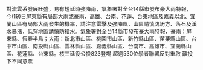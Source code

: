 對流雲系發展旺盛，易有短延時強降雨，氣象署對全台14縣市發布豪大雨特報，今(19)日屏東縣有局部大雨或豪雨，高雄、台南、花蓮、台東地區及嘉義以北、宜蘭山區有局部大雨發生的機率，請注意雷擊及強陣風，山區請慎防坍方、落石及溪水暴漲，低窪地區請慎防積水。氣象署對全台14縣市發布豪大雨特報，豪雨：屏東縣、恆春半島；大雨：新北市山區、桃園市山區、新竹縣山區、苗栗縣山區、台中市山區、南投縣山區、雲林縣山區、嘉義縣山區、台南市、高雄市、宜蘭縣山區、花蓮縣、台東縣。核三延役公投823登場  超過530位學者聯署反對重啟   籲投下不同意票 